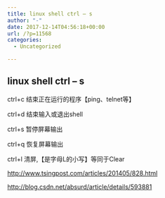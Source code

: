 ```yaml
---
title: linux shell ctrl – s
author: "-"
date: 2017-12-14T04:56:18+00:00
url: /?p=11568
categories:
  - Uncategorized

---
```

## linux shell ctrl – s
ctrl+c 结束正在运行的程序【ping、telnet等】
  
ctrl+d 结束输入或退出shell
  
ctrl+s 暂停屏幕输出
  
ctrl+q 恢复屏幕输出
  
ctrl+l 清屏,【是字母L的小写】等同于Clear

http://www.tsingpost.com/articles/201405/828.html
  
http://blog.csdn.net/absurd/article/details/593881